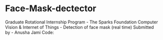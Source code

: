 # Face-Mask-dectector
Graduate Rotational Internship Program - The Sparks Foundation Computer Vision &amp; Internet of Things - Detection of face mask (real time) Submitted by - Anusha Jami Code:
